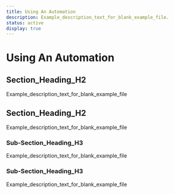 ```yaml
---
title: Using An Automation
description: Example_description_text_for_blank_example_file.
status: active
display: true
---
```


# Using An Automation

## Section_Heading_H2
Example_description_text_for_blank_example_file

## Section_Heading_H2
Example_description_text_for_blank_example_file

### Sub-Section_Heading_H3
Example_description_text_for_blank_example_file

### Sub-Section_Heading_H3
Example_description_text_for_blank_example_file
